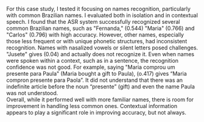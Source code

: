 For this case study, I tested it focusing on names recognition, particularly with common Brazilian names. I evaluated both in isolation and in contextual speech.
I found that the ASR system successfully recognized several common Brazilian names, such as "Fernanda," (0.544) "Maria" (0.766) and "Carlos" (0.796) with high accuracy. However, other names, especially those less frequent or with unique phonetic structures, had inconsistent recognition. Names with nasalized vowels or silent letters posed challenges. "Jusete" gives (0.04) and actually does not recognize it.
Even when names were spoken within a context, such as in a sentence, the recognition confidence was not good. For example, saying "Maria comprou um presente para Paula" (Maria bought a gift to Paula), (o.417) gives “Maria compron presente para Paola”. It did not understand that there was an indefinite article before the noun “presente” (gift) and even the name Paula was not understood.  
Overall, while it performed well with more familiar names, there is room for improvement in handling less common ones. Contextual information appears to play a significant role in improving accuracy, but not always.
